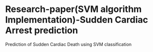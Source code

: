 # Research-paper(SVM algorithm Implementation)-Sudden Cardiac Arrest prediction
Prediction of Sudden Cardiac Death using SVM classification 
